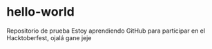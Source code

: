 # hello-world
Repositorio de prueba
Estoy aprendiendo GitHub para participar en el Hacktoberfest, ojalá gane jeje
